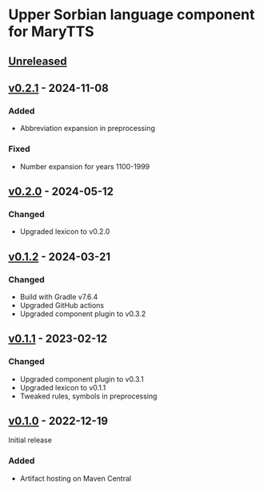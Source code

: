 Upper Sorbian language component for MaryTTS
============================================

[Unreleased]
------------

[v0.2.1] - 2024-11-08
---------------------

### Added

- Abbreviation expansion in preprocessing

### Fixed

- Number expansion for years 1100-1999

[v0.2.0] - 2024-05-12
---------------------

### Changed

- Upgraded lexicon to v0.2.0

[v0.1.2] - 2024-03-21
---------------------

### Changed

- Build with Gradle v7.6.4
- Upgraded GitHub actions
- Upgraded component plugin to v0.3.2

[v0.1.1] - 2023-02-12
---------------------

### Changed

- Upgraded component plugin to v0.3.1
- Upgraded lexicon to v0.1.1
- Tweaked rules, symbols in preprocessing

[v0.1.0] - 2022-12-19
---------------------

Initial release

### Added

- Artifact hosting on Maven Central

[Unreleased]: https://github.com/marytts/marytts-lang-hsb/tree/master
[v0.2.1]: https://github.com/marytts/marytts-lang-hsb/releases/tag/v0.2.1
[v0.2.0]: https://github.com/marytts/marytts-lang-hsb/releases/tag/v0.2.0
[v0.1.2]: https://github.com/marytts/marytts-lang-hsb/releases/tag/v0.1.2
[v0.1.1]: https://github.com/marytts/marytts-lang-hsb/releases/tag/v0.1.1
[v0.1.0]: https://github.com/marytts/marytts-lang-hsb/releases/tag/v0.1.0
